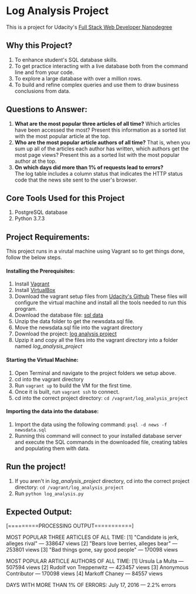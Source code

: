 # Log Analysis Project
This is a project for Udacity's 
[Full Stack Web Developer Nanodegree](https://www.udacity.com/course/full-stack-web-developer-nanodegree--nd004)

## Why this Project?
1. To enhance student's SQL database skills. 
1. To get practice interacting with a live database both from the command line and from your code. 
1. To explore a large database with over a million rows. 
1. To build and refine complex queries and use them to draw business conclusions from data.

## Questions to Answer:
1. **What are the most popular three articles of all time?** 
    Which articles have been accessed the most? Present this information as a sorted list with the most popular article at the top.
2. **Who are the most popular article authors of all time?** 
	That is, when you sum up all of the articles each author has written, which authors get the most page views? 
	Present this as a sorted list with the most popular author at the top.
3. **On which days did more than 1% of requests lead to errors?**  
	The log table includes a column status that indicates the HTTP status code that the news site sent 
	to the user's browser. 

## Core Tools Used for this Project
1. PostgreSQL database
2. Python 3.7.3
## Project Requirements:
This project runs in a virutal machine using Vagrant so to get things done, follow the below steps.
#### Installing the Prerequisites:
1. Install [Vagrant](https://www.vagrantup.com/)
1. Install [VirtualBox](https://www.virtualbox.org/)
1. Download the vagrant setup files from [Udacity's Github](https://github.com/udacity/fullstack-nanodegree-vm)
These files will configure the virtual machine and install all the tools needed to run this program.
1. Download the database file: [sql data](https://d17h27t6h515a5.cloudfront.net/topher/2016/August/57b5f748_newsdata/newsdata.zip)
1. Unzip the data folder to get the newsdata.sql file.
1. Move the newsdata.sql file into the vagrant directory
1. Download the project: [log analysis project](https://github.com/engabaadir/log_analysis_project.git)
1. Upzip it and copy all the files into the vagrant directory into a folder named *log_analysis_project*
#### Starting the Virtual Machine:
1. Open Terminal and navigate to the project folders we setup above.
1. cd into the vagrant directory
1. Run ``` vagrant up ``` to build the VM for the first time.
1. Once it is built, run ``` vagrant ssh ``` to connect.
1. cd into the correct project directory: ``` cd /vagrant/log_analysis_project ```
#### Importing the data into the database:
1. Import the data using the following command: ``` psql -d news -f newsdata.sql ```
1. Running this command will connect to your installed database server and execute the SQL commands in the downloaded file, creating tables and populating them with data.
## Run the project!
1. If you aren't in *log_analysis_project* directory, cd into the correct project directory: ``` cd /vagrant/log_analysis_project ```
1. Run ``` python log_analysis.py ```

## Expected Output: 

[=========PROCESSING OUTPUT===========]

MOST POPULAR THREE ARTICLES OF ALL TIME:
[1] "Candidate is jerk, alleges rival" — 338647 views
[2] "Bears love berries, alleges bear" — 253801 views
[3] "Bad things gone, say good people" — 170098 views

MOST POPULAR ARTICLE AUTHORS OF ALL TIME:
[1] Ursula La Multa — 507594 views
[2] Rudolf von Treppenwitz — 423457 views
[3] Anonymous Contributor — 170098 views
[4] Markoff Chaney — 84557 views

DAYS WITH MORE THAN 1% OF ERRORS:
July 17, 2016 — 2.2% errors
